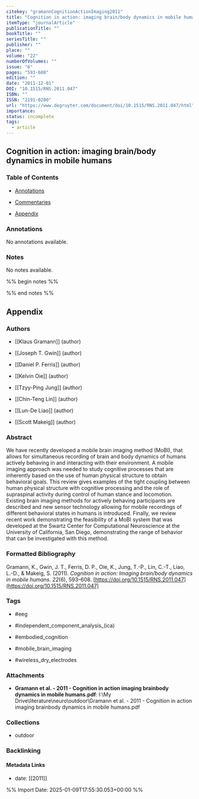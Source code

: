 ```yaml
---
citekey: "gramannCognitionActionImaging2011"
title: "Cognition in action: imaging brain/body dynamics in mobile humans"
itemType: "journalArticle"
publicationTitle: ""
bookTitle: ""
seriesTitle: ""
publisher: ""
place: ""
volume: "22"
numberOfVolumes: ""
issue: "6"
pages: "593-608"
edition: ""
date: "2011-12-01"
DOI: "10.1515/RNS.2011.047"
ISBN: ""
ISSN: "2191-0200"
url: "https://www.degruyter.com/document/doi/10.1515/RNS.2011.047/html"
importance: 
status: incomplete
tags:
  - article
---
```


## Cognition in action: imaging brain/body dynamics in mobile humans

### Table of Contents

- [Annotations](#annotations)

+ [Commentaries](#commentaries)

- [Appendix](#appendix)

### Annotations


No annotations available.


### Notes


No notes available.


%% begin notes %%

<!-- Write your personal notes here -->

%% end notes %%

## Appendix

### Authors


- [[Klaus Gramann]] (author)

- [[Joseph T. Gwin]] (author)

- [[Daniel P. Ferris]] (author)

- [[Kelvin Oie]] (author)

- [[Tzyy-Ping Jung]] (author)

- [[Chin-Teng Lin]] (author)

- [[Lun-De Liao]] (author)

- [[Scott Makeig]] (author)



### Abstract

We have recently developed a mobile brain imaging method (MoBI), that allows for simultaneous recording of brain and body dynamics of humans actively behaving in and interacting with their environment. A mobile imaging approach was needed to study cognitive processes that are inherently based on the use of human physical structure to obtain behavioral goals. This review gives examples of the tight coupling between human physical structure with cognitive processing and the role of supraspinal activity during control of human stance and locomotion. Existing brain imaging methods for actively behaving participants are described and new sensor technology allowing for mobile recordings of different behavioral states in humans is introduced. Finally, we review recent work demonstrating the feasibility of a MoBI system that was developed at the Swartz Center for Computational Neuroscience at the University of California, San Diego, demonstrating the range of behavior that can be investigated with this method.


### Formatted Bibliography

Gramann, K., Gwin, J. T., Ferris, D. P., Oie, K., Jung, T.-P., Lin, C.-T., Liao, L.-D., & Makeig, S. (2011). _Cognition in action: Imaging brain/body dynamics in mobile humans_. _22_(6), 593–608. [https://doi.org/10.1515/RNS.2011.047](https://doi.org/10.1515/RNS.2011.047)


### Tags


- #eeg

- #independent_component_analysis_(ica)

- #embodied_cognition

- #mobile_brain_imaging

- #wireless_dry_electrodes




### Attachments


- **Gramann et al. - 2011 - Cognition in action imaging brainbody dynamics in mobile humans.pdf**: I:\My Drive\literature\neuro\outdoor\Gramann et al. - 2011 - Cognition in action imaging brainbody dynamics in mobile humans.pdf




### Collections


- outdoor





### Backlinking


#### Metadata Links





- date: [[2011]]





<!-- Any additional notes or comments -->


%% Import Date: 2025-01-09T17:55:30.053+00:00 %%
